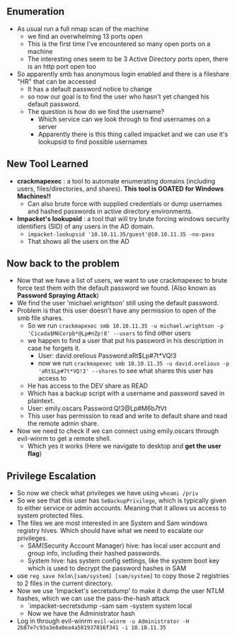 ## Enumeration
- As usual run a full nmap scan of the machine
	- we find an overwhelming 13 ports open
	- This is the first time I've encountered so many open ports on a machine
	- The interesting ones seem to be 3 Active Directory ports open, there is an http port open too
- So apparently smb has anonymous login enabled and there is a fileshare "HR" that can be accessed
	- It has a default password notice to change
	- so now our goal is to find the user who hasn't yet changed his default password.
	- The question is how do we find the username? 
		- Which service can we look through to find usernames on a server
		- Apparently there is this thing called impacket and we can use it's lookupsid to find possible usernames

## New Tool Learned
- **crackmapexec** : a tool to automate enumerating domains (including users, files/directories, and shares). **This tool is GOATED for Windows Machines!!**
	- Can also brute force with supplied credentials or dump usernames and hashed passwords in active directory environments. 
- **Impacket's lookupsid** : a tool that will try brute forcing windows security identifiers (SID) of any users in the AD domain.
	- `impacket-lookupsid '10.10.11.35/guest'@10.10.11.35 -no-pass`
	- That shows all the users on the AD

## Now back to the problem
- Now that we have a list of users, we want to use crackmapexec to brute force test them with the default password we found. (Also known as **Password Spraying Attack**)
- We find the user 'michael.wrightson' still using the default password.
- Problem is that this user doesn't have any permission to open of the smb file shares.
	- So we run `crackmapexec smb 10.10.11.35 -u michael.wrightson -p 'Cicada$M6Corpb*@Lp#nZp!8' --users` to find other users
	- we happen to find a user  that put his password in his description in case he forgets it.
		- User: david.orelious Password:aRt$Lp#7t\*VQ!3
		- now we run `crackmapexec smb 10.10.11.35 -u david.orelious -p 'aRt$Lp#7t*VQ!3' --shares` to see what shares this user has access to
	- He has access to the DEV share as READ
	- Which has a backup script with a username and password saved in plaintext.
	- User: emily.oscars Password:Q!3@Lp#M6b*7t*Vt
	- This user has permission to read and write to default share and read the remote admin share.
- Now we need to check if we can connect using emily.oscars through evil-winrm to get a remote shell.
	- Which yes it works (Here we navigate to desktop and **get the user flag**)

## Privilege Escalation 
- So now we check what privileges we have using `whoami /priv`
- So we see that this user has `SeBackupPrivilege`, which is typically given to either service or admin accounts. Meaning that it allows us access to system protected files.
- The files we are most interested in are System and Sam windows registry hives. Which should have what we need to escalate our privileges.
	- SAM(Security Account Manager) hive: has local user account and group info, including their hashed passwords.
	- System hive:  has system config settings, like the system boot key which is used to decrypt the password hashes in SAM
- use `reg save hklm\[sam/system] [sam/system]` to copy those 2 registries to 2 files in the current directory.
- Now we use 'Impacket's secretsdump' to make it dump the user NTLM hashes, which we can use the pass-the-hash attack
	- `impacket-secretsdump -sam sam -system system local
	- Now we have the Administrator hash
- Log in through evil-winrm `evil-winrm -u Administrator -H 2b87e7c93a3e8a0ea4a581937016f341 -i 10.10.11.35`


